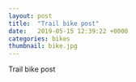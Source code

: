 ```yaml
---
layout: post
title:  "Trail bike post"
date:   2019-05-15 12:39:22 +0000
categories: bikes
thumbnail: bike.jpg
---
```

Trail bike post
